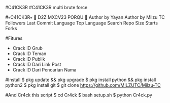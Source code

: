 

#C41CK3R
#C41CK3R multi brute force

#💀C41CK3R💀
💢 D2Z MXCV23 PORQU 💢
Author by Yayan Author by Milzu TC
Followers Last Commit Language Top Language Search Repo Size Starts Forks

#Fitures
* Crack ID Grub
* Crack ID Teman
* Crack ID Publik
* Crack ID Dari Link Post
* Crack ID Dari Pencarian Nama

#Install
$ pkg update && pkg upgrade
$ pkg install python && pkg install python2
$ pkg install git
$ git clone https://github.com/MILZUTC/Milzu-TC

#And Cr4ck this script
$ cd Cr4ck
$ bash setup.sh
$ python Cr4ck.py
